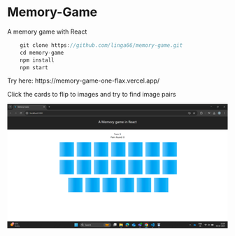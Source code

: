 # Memory-Game
A memory game with React

<p>

```javascript
    git clone https://github.com/linga66/memory-game.git
    cd memory-game
    npm install
    npm start
```

<p>Try here: https://memory-game-one-flax.vercel.app/

<p>Click the cards to flip to images and try to find image pairs<p>

![Alt text](Screenshot.png?raw=true "A simple memory game in React")


    
